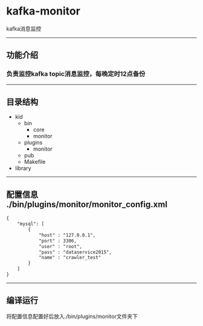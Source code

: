 ﻿
# kafka-monitor

kafka消息监控

---

## 功能介绍

### 负责监控kafka topic消息监控，每晚定时12点备份

---

## 目录结构

  - kid
    - bin
      - core
      - monitor
    - plugins
      - monitor      
    - pub
    - Makefile
  - library

---

## 配置信息 ./bin/plugins/monitor/monitor_config.xml

```xml
{
	"mysql": [
		{
			"host" : "127.0.0.1",
			"port" : 3306,
			"user" : "root",
			"pass" : "dataservice2015",
			"name" : "crawler_test"
		}
	]
}
```

---

## 编译运行

将配置信息配置好后放入./bin/plugins/monitor文件夹下